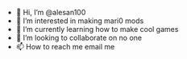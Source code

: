 - 👋 Hi, I’m @alesan100
- 👀 I’m interested in making mari0 mods
- 🌱 I’m currently learning how to make cool games
- 💞️ I’m looking to collaborate on no one
- 📫 How to reach me email me

<!---
alesan100/alesan100 is a ✨ special ✨ repository because its `README.md` (this file) appears on your GitHub profile.
You can click the Preview link to take a look at your changes.
--->
